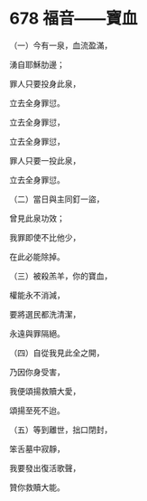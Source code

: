 # 678 福音——寶血

（一）今有一泉，血流盈滿，

湧自耶穌肋邊；

罪人只要投身此泉，

立去全身罪愆。

立去全身罪愆，

立去全身罪愆，

罪人只要一投此泉，

立去全身罪愆。

（二）當日與主同釘一盜，

曾見此泉功效；

我罪即使不比他少，

在此必能除掉。

（三）被殺羔羊，你的寶血，

權能永不消減，

要將選民都洗清潔，

永遠與罪隔絕。

（四）自從我見此全之開，

乃因你身受害，

我便頌揚救贖大愛，

頌揚至死不迨。

（五）等到離世，拙口閉封，

笨舌墓中寂靜，

我要發出復活歌聲，

贊你救贖大能。

